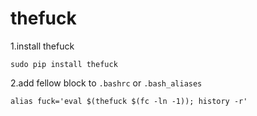 # thefuck

1.install thefuck
```
sudo pip install thefuck
```
2.add fellow block to `.bashrc` or `.bash_aliases`
```
alias fuck='eval $(thefuck $(fc -ln -1)); history -r'
```
